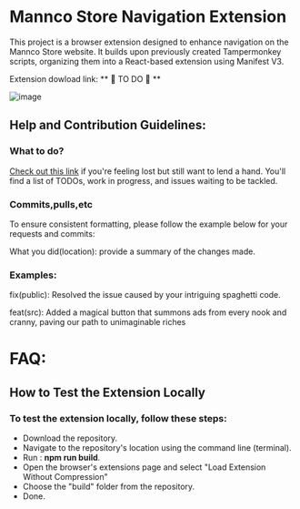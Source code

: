 # Mannco Store Navigation Extension

This project is a browser extension designed to enhance navigation on the Mannco Store website. It builds upon previously created Tampermonkey scripts, organizing them into a React-based extension using Manifest V3.

Extension dowload link: ** 🐸 TO DO 🐇 **

![image](https://github.com/LucasHenriqueDiniz/Mannco.Store-Enhancer/assets/63087780/7a23b6d6-fa3e-431c-a33b-1ce0b511e1be)

## Help and Contribution Guidelines:
### What to do?
[Check out this link](https://github.com/users/LucasHenriqueDiniz/projects/2) if you're feeling lost but still want to lend a hand. You'll find a list of TODOs, work in progress, and issues waiting to be tackled.

### Commits,pulls,etc

To ensure consistent formatting, please follow the example below for your requests and commits:

What you did(location): provide a summary of the changes made.


### Examples:
fix(public): Resolved the issue caused by your intriguing spaghetti code.

feat(src): Added a magical button that summons ads from every nook and cranny, paving our path to unimaginable riches

# FAQ:

## How to Test the Extension Locally

### To test the extension locally, follow these steps:
- Download the repository.
- Navigate to the repository's location using the command line (terminal).
- Run : **npm run build**.
- Open the browser's extensions page and select "Load Extension Without Compression"
- Choose the "build" folder from the repository.
- Done.
